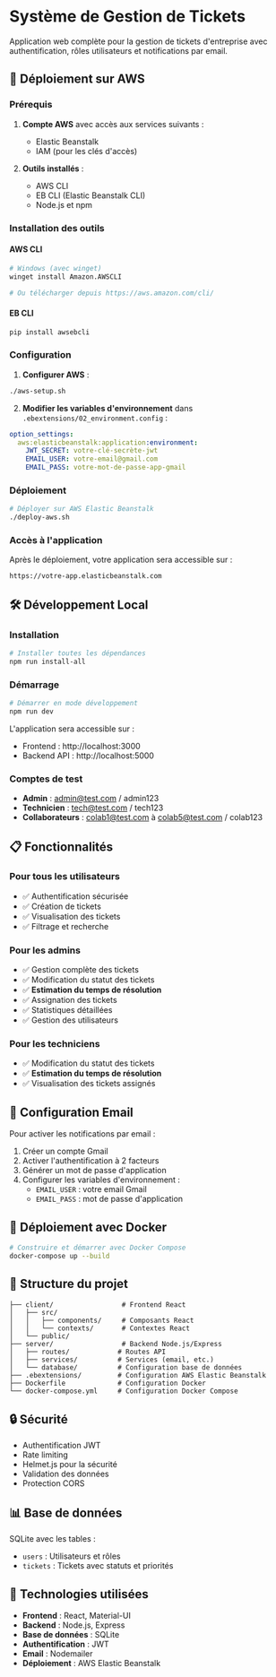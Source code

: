 # Système de Gestion de Tickets

Application web complète pour la gestion de tickets d'entreprise avec authentification, rôles utilisateurs et notifications par email.

## 🚀 Déploiement sur AWS

### Prérequis

1. **Compte AWS** avec accès aux services suivants :
   - Elastic Beanstalk
   - IAM (pour les clés d'accès)

2. **Outils installés** :
   - AWS CLI
   - EB CLI (Elastic Beanstalk CLI)
   - Node.js et npm

### Installation des outils

#### AWS CLI
```bash
# Windows (avec winget)
winget install Amazon.AWSCLI

# Ou télécharger depuis https://aws.amazon.com/cli/
```

#### EB CLI
```bash
pip install awsebcli
```

### Configuration

1. **Configurer AWS** :
```bash
./aws-setup.sh
```

2. **Modifier les variables d'environnement** dans `.ebextensions/02_environment.config` :
```yaml
option_settings:
  aws:elasticbeanstalk:application:environment:
    JWT_SECRET: votre-clé-secrète-jwt
    EMAIL_USER: votre-email@gmail.com
    EMAIL_PASS: votre-mot-de-passe-app-gmail
```

### Déploiement

```bash
# Déployer sur AWS Elastic Beanstalk
./deploy-aws.sh
```

### Accès à l'application

Après le déploiement, votre application sera accessible sur :
```
https://votre-app.elasticbeanstalk.com
```

## 🛠️ Développement Local

### Installation

```bash
# Installer toutes les dépendances
npm run install-all
```

### Démarrage

```bash
# Démarrer en mode développement
npm run dev
```

L'application sera accessible sur :
- Frontend : http://localhost:3000
- Backend API : http://localhost:5000

### Comptes de test

- **Admin** : admin@test.com / admin123
- **Technicien** : tech@test.com / tech123
- **Collaborateurs** : colab1@test.com à colab5@test.com / colab123

## 📋 Fonctionnalités

### Pour tous les utilisateurs
- ✅ Authentification sécurisée
- ✅ Création de tickets
- ✅ Visualisation des tickets
- ✅ Filtrage et recherche

### Pour les admins
- ✅ Gestion complète des tickets
- ✅ Modification du statut des tickets
- ✅ **Estimation du temps de résolution**
- ✅ Assignation des tickets
- ✅ Statistiques détaillées
- ✅ Gestion des utilisateurs

### Pour les techniciens
- ✅ Modification du statut des tickets
- ✅ **Estimation du temps de résolution**
- ✅ Visualisation des tickets assignés

## 🔧 Configuration Email

Pour activer les notifications par email :

1. Créer un compte Gmail
2. Activer l'authentification à 2 facteurs
3. Générer un mot de passe d'application
4. Configurer les variables d'environnement :
   - `EMAIL_USER` : votre email Gmail
   - `EMAIL_PASS` : mot de passe d'application

## 🐳 Déploiement avec Docker

```bash
# Construire et démarrer avec Docker Compose
docker-compose up --build
```

## 📁 Structure du projet

```
├── client/                 # Frontend React
│   ├── src/
│   │   ├── components/     # Composants React
│   │   └── contexts/       # Contextes React
│   └── public/
├── server/                 # Backend Node.js/Express
│   ├── routes/            # Routes API
│   ├── services/          # Services (email, etc.)
│   └── database/          # Configuration base de données
├── .ebextensions/         # Configuration AWS Elastic Beanstalk
├── Dockerfile             # Configuration Docker
└── docker-compose.yml     # Configuration Docker Compose
```

## 🔒 Sécurité

- Authentification JWT
- Rate limiting
- Helmet.js pour la sécurité
- Validation des données
- Protection CORS

## 📊 Base de données

SQLite avec les tables :
- `users` : Utilisateurs et rôles
- `tickets` : Tickets avec statuts et priorités

## 🚀 Technologies utilisées

- **Frontend** : React, Material-UI
- **Backend** : Node.js, Express
- **Base de données** : SQLite
- **Authentification** : JWT
- **Email** : Nodemailer
- **Déploiement** : AWS Elastic Beanstalk 